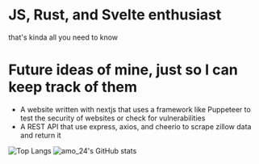 # JS, Rust, and Svelte enthusiast

that's kinda all you need to know

# Future ideas of mine, just so I can keep track of them

- A website written with nextjs that uses a framework like Puppeteer to test the security of websites or check for vulnerabilities
- A REST API that use express, axios, and cheerio to scrape zillow data and return it

![Top Langs](https://github-readme-stats.vercel.app/api/top-langs/?username=IMakeDiscordBots&theme=radical)
![amo_24's GitHub stats](https://github-readme-stats.vercel.app/api?username=IMakeDiscordBots&theme=radical)
